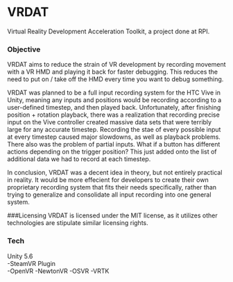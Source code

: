 # VRDAT
Virtual Reality Development Acceleration Toolkit, a project done at RPI.

### Objective
VRDAT aims to reduce the strain of VR development by recording movement with a VR HMD and playing it back for faster debugging. This reduces the need to put on / take off the HMD every time you want to debug something.

VRDAT was planned to be a full input recording system for the HTC Vive in Unity, meaning any inputs and positions would be recording according to a user-defined timestep, and then played back. Unfortunately, after finishing position + rotation playback, there was a realization that recording precise input on the Vive controller created massive data sets that were terribly large for any accurate timestep. Recording the stae of every possible input at every timestep caused major slowdowns, as well as playback problems. There also was the problem of partial inputs. What if a button has different actions depending on the trigger position? This just added onto the list of additional data we had to record at each timestep.

In conclusion, VRDAT was a decent idea in theory, but not entirely practical in reality. It would be more effecient for developers to create their own proprietary recording system that fits their needs specifically, rather than trying to generalize and consolidate all input recording into one general system.

###Licensing
VRDAT is licensed under the MIT license, as it utilizes other technologies are stipulate similar licensing rights. 

### Tech
Unity 5.6  
-SteamVR Plugin  
-OpenVR
-NewtonVR
-OSVR
-VRTK

